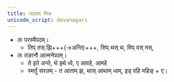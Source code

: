 ```yaml
---
title: लट्वत् तिङः
unicode_script: devanagari
---
```


- लः परस्मैपदम्‌।
  - तिप्‌ तस्‌ झि+++(->अन्ति)+++, सिप्‌ थस्‌ थ, मिप्‌ वस्‌ मस्‌‍,
- लः तङानौ आत्मनेपदम्‌।
  - ते इते अन्ते, थे इथे ध्वे, ए आवहे, आमहे
  - स्मर्तुं सरलम् - त आताम् झ, थास्‌ आथाम्‌ ध्वम्‌, इड्‌ वहि महिङ्‌ + ए।

<div class="js_include" url="puruSha-vachana-chitiH.md"  newLevelForH1="2" includeTitle="true"> </div>
